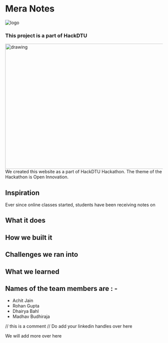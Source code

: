 # Mera Notes

![logo](https://github.com/achitJ/HackDTU-TeamOP/blob/main/Resources/Facebook%20Post%20940x788%20px.png)

### This project is a part of HackDTU 
<img src="https://user-images.githubusercontent.com/71627983/116778350-02dcc480-aa8f-11eb-891f-4eb42f3fcdb5.jpeg" alt="drawing" width="1000" height="400" />
We created this website as a part of HackDTU Hackathon. The theme of the Hackathon is Open Innovation.

## Inspiration
Ever since online classes started, students have been receiving notes on 

## What it does

## How we built it

## Challenges we ran into

## What we learned

## Names of the team members are : -
* Achit Jain
* Rohan Gupta
* Dhairya Bahl
* Madhav Budhiraja

// this is a comment // Do add your linkedin handles over here 

We will add more over here
